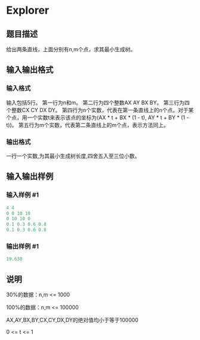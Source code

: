 # Explorer

## 题目描述

给出两条直线，上面分别有n,m个点，求其最小生成树。

## 输入输出格式

### 输入格式

输入包括5行。 第一行为n和m。 第二行为四个整数AX AY BX BY。 第三行为四个整数CX CY DX DY。 第四行为n个实数，代表在第一条直线上的n个点。对于某个点，用一个实数t来表示该点的坐标为(AX \* t + BX \* (1 - t), AY \* t + BY \* (1 - t))。 第五行为m个实数，代表第二条直线上的m个点，表示方法同上。

### 输出格式

一行一个实数,为其最小生成树长度,四舍五入至三位小数。

## 输入输出样例

### 输入样例 #1

```cpp
4 4 
0 0 10 10 
0 10 10 0 
0.1 0.3 0.6 0.8 
0.1 0.3 0.6 0.8
```


### 输出样例 #1

```cpp
19.638
```


## 说明

30%的数据：n,m <= 1000

100%的数据：n,m <= 100000

AX,AY,BX,BY,CX,CY,DX,DY的绝对值均小于等于100000

0 <= t <= 1

